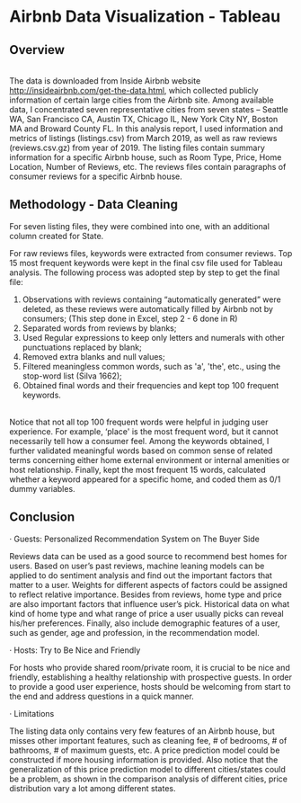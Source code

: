# Airbnb Data Visualization - Tableau

## Overview 
<br>The data is downloaded from Inside Airbnb website http://insideairbnb.com/get-the-data.html, which collected publicly information of certain large cities from the Airbnb site. Among available data, I concentrated seven representative cities from seven states – Seattle WA, San Francisco CA, Austin TX, Chicago IL, New York City NY, Boston MA and Broward County FL. In this analysis report, I used information and metrics of listings (listings.csv) from March 2019, as well as raw reviews (reviews.csv.gz) from year of 2019. The listing files contain summary information for a specific Airbnb house, such as Room Type, Price, Home Location, Number of Reviews, etc. The reviews files contain paragraphs of consumer reviews for a specific Airbnb house. 

## Methodology - Data Cleaning

For seven listing files, they were combined into one, with an additional column created for State. 

For raw reviews files, keywords were extracted from consumer reviews. Top 15 most frequent keywords were kept in the final csv file used for Tableau analysis. The following process was adopted step by step to get the final file: 
1) Observations with reviews containing “automatically generated” were deleted, as these reviews were automatically filled by Airbnb not by consumers; (This step done in Excel, step 2 - 6 done in R) 
2) Separated words from reviews by blanks; 
3) Used Regular expressions to keep only letters and numerals with other punctuations replaced by blank; 
4) Removed extra blanks and null values; 
5) Filtered meaningless common words, such as 'a', 'the', etc., using the stop-word list (Silva 1662); 
6) Obtained final words and their frequencies and kept top 100 frequent keywords. 

<br>Notice that not all top 100 frequent words were helpful in judging user experience. For example, ‘place' is the most frequent word, but it cannot necessarily tell how a consumer feel. Among the keywords obtained, I further validated meaningful words based on common sense of related terms concerning either home external environment or internal amenities or host relationship. Finally, kept the most frequent 15 words, calculated whether a keyword appeared for a specific home, and coded them as 0/1 dummy variables.


## Conclusion 

· Guests: Personalized Recommendation System on The Buyer Side 

Reviews data can be used as a good source to recommend best homes for users. Based on user’s past reviews, machine leaning models can be applied to do sentiment analysis and find out the important factors that matter to a user. Weights for different aspects of factors could be assigned to reflect relative importance. Besides from reviews, home type and price are also important factors that influence user’s pick. Historical data on what kind of home type and what range of price a user usually picks can reveal his/her preferences. Finally, also include demographic features of a user, such as gender, age and profession, in the recommendation model. 

· Hosts: Try to Be Nice and Friendly 

For hosts who provide shared room/private room, it is crucial to be nice and friendly, establishing a healthy relationship with prospective guests. In order to provide a good user experience, hosts should be welcoming from start to the end and address questions in a quick manner. 

· Limitations 

The listing data only contains very few features of an Airbnb house, but misses other important features, such as cleaning fee, # of bedrooms, # of bathrooms, # of maximum guests, etc. A price prediction model could be constructed if more housing information is provided. Also notice that the generalization of this price prediction model to different cities/states could be a problem, as shown in the comparison analysis of different cities, price distribution vary a lot among different states.
